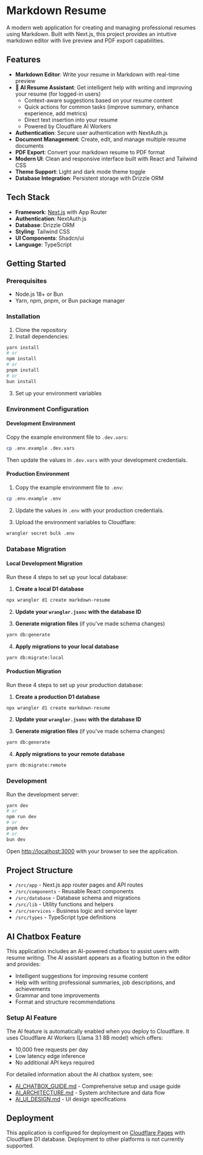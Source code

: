 # Markdown Resume

A modern web application for creating and managing professional resumes using Markdown. Built with Next.js, this project provides an intuitive markdown editor with live preview and PDF export capabilities.

## Features

- **Markdown Editor**: Write your resume in Markdown with real-time preview
- **🤖 AI Resume Assistant**: Get intelligent help with writing and improving your resume (for logged-in users)
  - Context-aware suggestions based on your resume content
  - Quick actions for common tasks (improve summary, enhance experience, add metrics)
  - Direct text insertion into your resume
  - Powered by Cloudflare AI Workers
- **Authentication**: Secure user authentication with NextAuth.js
- **Document Management**: Create, edit, and manage multiple resume documents
- **PDF Export**: Convert your markdown resume to PDF format
- **Modern UI**: Clean and responsive interface built with React and Tailwind CSS
- **Theme Support**: Light and dark mode theme toggle
- **Database Integration**: Persistent storage with Drizzle ORM

## Tech Stack

- **Framework**: [Next.js](https://nextjs.org) with App Router
- **Authentication**: NextAuth.js
- **Database**: Drizzle ORM
- **Styling**: Tailwind CSS
- **UI Components**: Shadcn/ui
- **Language**: TypeScript

## Getting Started

### Prerequisites

- Node.js 18+ or Bun
- Yarn, npm, pnpm, or Bun package manager

### Installation

1. Clone the repository
2. Install dependencies:

```bash
yarn install
# or
npm install
# or
pnpm install
# or
bun install
```

3. Set up your environment variables

### Environment Configuration

#### Development Environment

Copy the example environment file to `.dev.vars`:

```bash
cp .env.example .dev.vars
```

Then update the values in `.dev.vars` with your development credentials.

#### Production Environment

1. Copy the example environment file to `.env`:

```bash
cp .env.example .env
```

2. Update the values in `.env` with your production credentials.

3. Upload the environment variables to Cloudflare:

```bash
wrangler secret bulk .env
```

### Database Migration

#### Local Development Migration

Run these 4 steps to set up your local database:

1. **Create a local D1 database**

```bash
npx wrangler d1 create markdown-resume
```

2. **Update your `wrangler.jsonc` with the database ID**

3. **Generate migration files** (if you've made schema changes)

```bash
yarn db:generate
```

4. **Apply migrations to your local database**

```bash
yarn db:migrate:local
```

#### Production Migration

Run these 4 steps to set up your production database:

1. **Create a production D1 database**

```bash
npx wrangler d1 create markdown-resume
```

2. **Update your `wrangler.jsonc` with the database ID**

3. **Generate migration files** (if you've made schema changes)

```bash
yarn db:generate
```

4. **Apply migrations to your remote database**

```bash
yarn db:migrate:remote
```

### Development

Run the development server:

```bash
yarn dev
# or
npm run dev
# or
pnpm dev
# or
bun dev
```

Open [http://localhost:3000](http://localhost:3000) with your browser to see the application.

## Project Structure

- `/src/app` - Next.js app router pages and API routes
- `/src/components` - Reusable React components
- `/src/database` - Database schema and migrations
- `/src/lib` - Utility functions and helpers
- `/src/services` - Business logic and service layer
- `/src/types` - TypeScript type definitions

## AI Chatbox Feature

This application includes an AI-powered chatbox to assist users with resume writing. The AI assistant appears as a floating button in the editor and provides:

- Intelligent suggestions for improving resume content
- Help with writing professional summaries, job descriptions, and achievements
- Grammar and tone improvements
- Format and structure recommendations

### Setup AI Feature

The AI feature is automatically enabled when you deploy to Cloudflare. It uses Cloudflare AI Workers (Llama 3.1 8B model) which offers:

- 10,000 free requests per day
- Low latency edge inference
- No additional API keys required

For detailed information about the AI chatbox system, see:

- [AI_CHATBOX_GUIDE.md](./AI_CHATBOX_GUIDE.md) - Comprehensive setup and usage guide
- [AI_ARCHITECTURE.md](./AI_ARCHITECTURE.md) - System architecture and data flow
- [AI_UI_DESIGN.md](./AI_UI_DESIGN.md) - UI design specifications

## Deployment

This application is configured for deployment on [Cloudflare Pages](https://pages.cloudflare.com) with Cloudflare D1 database. Deployment to other platforms is not currently supported.
